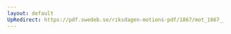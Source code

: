 ```yaml
---
layout: default
UpRedirect: https://pdf.swedeb.se/riksdagen-motions-pdf/1867/mot_1867__ak__00221.pdf
---
```

